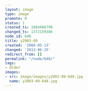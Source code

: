 ```yaml
---
layout: image
type: image
promote: 0
status: 1
created_ts: 1084406799
changed_ts: 1372159386
node_id: 648
title: y2003-09
created: '2004-05-13'
changed: '2013-06-25'
redirect_from: []
permalink: "/node/648/"
tags:
- Older
images:
- src: image/images/y2003-09-648.jpg
  name: y2003-09-648.jpg
---
```


